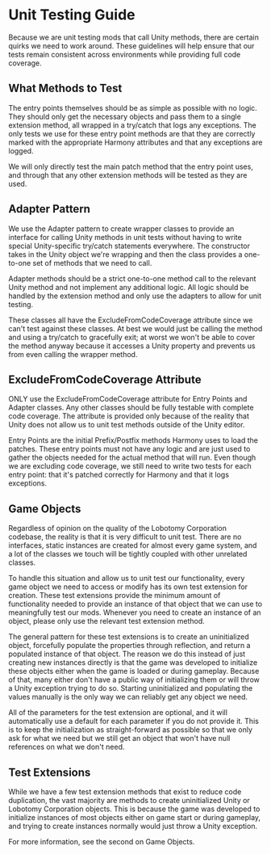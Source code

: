 # Unit Testing Guide

Because we are unit testing mods that call Unity methods, there are certain quirks we need to work around.
These guidelines will help ensure that our tests remain consistent across environments while providing full code coverage.

## What Methods to Test

The entry points themselves should be as simple as possible with no logic.
They should only get the necessary objects and pass them to a single extension method, all wrapped in a try/catch that logs any exceptions.
The only tests we use for these entry point methods are that they are correctly marked with the appropriate Harmony attributes and that any exceptions are logged.

We will only directly test the main patch method that the entry point uses, and through that any other extension methods will be tested as they are used.

## Adapter Pattern

We use the Adapter pattern to create wrapper classes to provide an interface for calling Unity methods in unit tests without having to write special Unity-specific try/catch statements everywhere.
The constructor takes in the Unity object we're wrapping and then the class provides a one-to-one set of methods that we need to call.

Adapter methods should be a strict one-to-one method call to the relevant Unity method and not implement any additional logic.
All logic should be handled by the extension method and only use the adapters to allow for unit testing.

These classes all have the ExcludeFromCodeCoverage attribute since we can't test against these classes.
At best we would just be calling the method and using a try/catch to gracefully exit; at worst we won't be able to cover the method anyway because it accesses a Unity property and prevents us from even calling the wrapper method.

## ExcludeFromCodeCoverage Attribute

ONLY use the ExcludeFromCodeCoverage attribute for Entry Points and Adapter classes.
Any other classes should be fully testable with complete code coverage.
The attribute is provided only because of the reality that Unity does not allow us to unit test methods outside of the Unity editor.

Entry Points are the initial Prefix/Postfix methods Harmony uses to load the patches.
These entry points must not have any logic and are just used to gather the objects needed for the actual method that will run.
Even though we are excluding code coverage, we still need to write two tests for each entry point: that it's patched correctly for Harmony and that it logs exceptions.

## Game Objects

Regardless of opinion on the quality of the Lobotomy Corporation codebase, the reality is that it is very difficult to unit test.
There are no interfaces, static instances are created for almost every game system, and a lot of the classes we touch will be tightly coupled with other unrelated classes.

To handle this situation and allow us to unit test our functionality, every game object we need to access or modify has its own test extension for creation.
These test extensions provide the minimum amount of functionality needed to provide an instance of that object that we can use to meaningfully test our mods.
Whenever you need to create an instance of an object, please only use the relevant test extension method.

The general pattern for these test extensions is to create an uninitialized object, forcefully populate the properties through reflection, and return a populated instance of that object.
The reason we do this instead of just creating new instances directly is that the game was developed to initialize these objects either when the game is loaded or during gameplay.
Because of that, many either don't have a public way of initializing them or will throw a Unity exception trying to do so.
Starting uninitialized and populating the values manually is the only way we can reliably get any object we need.

All of the parameters for the test extension are optional, and it will automatically use a default for each parameter if you do not provide it.
This is to keep the initialization as straight-forward as possible so that we only ask for what we need but we still get an object that won't have null references on what we don't need.

## Test Extensions

While we have a few test extension methods that exist to reduce code duplication, the vast majority are methods to create uninitialized Unity or Lobotomy Corporation objects.
This is because the game was developed to initialize instances of most objects either on game start or during gameplay, and trying to create instances normally would just throw a Unity exception.

For more information, see the second on Game Objects.
